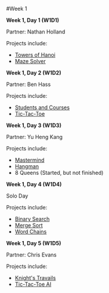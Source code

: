 #Week 1

**Week 1, Day 1 (W1D1)**

Partner: Nathan Holland

Projects include:

* [Towers of Hanoi](https://github.com/NatashaHull/AppAcademyProjects/blob/master/Week1/W1D1/hanoi.rb)
* [Maze Solver](https://github.com/NatashaHull/AppAcademyProjects/blob/master/Week1/W1D1/maze.rb)

**Week 1, Day 2 (W1D2)**

Partner: Ben Hass

Projects include:

* [Students and Courses](https://github.com/NatashaHull/AppAcademyProjects/blob/master/Week1/W1D2/student_courses.rb)
* [Tic-Tac-Toe](https://github.com/NatashaHull/AppAcademyProjects/blob/master/Week1/W1D2/tic-tac-toe.rb)

**Week 1, Day 3 (W1D3)**

Partner: Yu Heng Kang

Projects include:

* [Mastermind](https://github.com/NatashaHull/AppAcademyProjects/blob/master/Week1/W1D3/mastermind.rb)
* [Hangman](https://github.com/NatashaHull/AppAcademyProjects/blob/master/Week1/W1D3/hangman2.rb)
* 8 Queens (Started, but not finished)

**Week 1, Day 4 (W1D4)**

Solo Day

Projects include:

* [Binary Search](https://github.com/NatashaHull/AppAcademyProjects/blob/master/Week1/W1D4/recursion_exercises2.rb)
* [Merge Sort](https://github.com/NatashaHull/AppAcademyProjects/blob/master/Week1/W1D4/recursion_exercises3.rb)
* [Word Chains](https://github.com/NatashaHull/AppAcademyProjects/blob/master/Week1/W1D4/word_chains.rb)

**Week 1, Day 5 (W1D5)**

Partner: Chris Evans

Projects include:

* [Knight's Travails](https://github.com/NatashaHull/AppAcademyProjects/blob/master/Week1/W1D5/knights_travails.rb)
* [Tic-Tac-Toe AI](https://github.com/NatashaHull/AppAcademyProjects/blob/master/Week1/W1D5/tic_tac_toe_ai2.rb)
